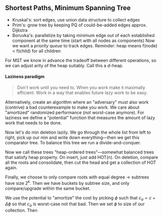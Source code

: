 ## Shortest Paths, Minimum Spanning Tree
- Kruskal's: sort edges, use union data structure to collect edges
- Prim's: grow tree by keeping PQ of could-be-added edges approx. Dijkstra
- Boruvka's: parallelize by taking minimum edge out of each established component at the same time (start with all nodes as components)
Now we want a *priority queue* to track edges. 
Reminder: heap means f(node) < f(child) for all children

For MST we know in advance the tradeoff between different operations, so we can adjust arity of the heap suitably. Call this a $d$-heap.
#### Laziness paradigm
> Don't work until you need to. When you work make it maximally efficient.
> Work in a way that enables future lazy work to be easy.

Alternatively, create an algorithm where an "adversary" must also work (contrive) a bad counterexample to make you work.
We care about "amortized" randomized performance (*not* worst-case anymore).
For laziness we define a "potential" function that measures the amount of lazy work that needs to be done.

Now let's do min deletion lazily. We go through the whole list from left to right, pick up our min and write down everything—then we get this comparator tree. To balance this tree we run a divide-and-conquer.

Now we call these trees "heap-ordered trees"—somewhat balanced trees that satisfy heap property. On insert, just add HOT(n). On deletion, compare all the roots and consolidate, then cut the head and get a collection of HOT again.

Finally, we choose to only compare roots with equal degree $\to$ subtrees have size $2^{k}$. Then we have buckets by subtree size, and only compare/upgrade within the same bucket.

We use the potential to "amortize" the cost by picking $\phi$ such that $c_{a}=c + \Delta \phi$ so that $c_{a}$ is worst-case not that bad. Then we set $\phi$ to size of our collection. Then 